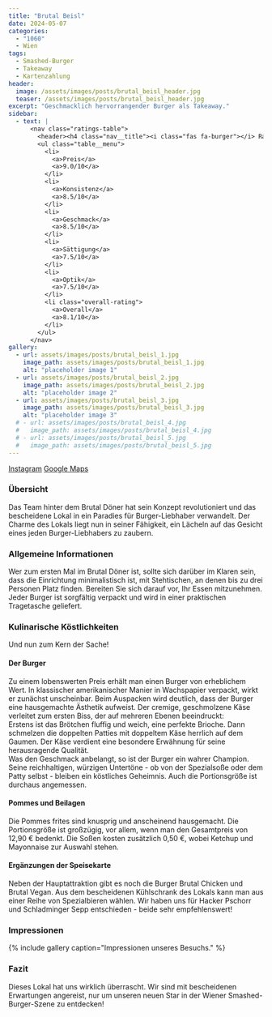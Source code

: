 ```yaml
---
title: "Brutal Beisl"
date: 2024-05-07
categories:
  - "1060"
  - Wien
tags:
  - Smashed-Burger
  - Takeaway
  - Kartenzahlung
header:
  image: /assets/images/posts/brutal_beisl_header.jpg
  teaser: /assets/images/posts/brutal_beisl_header.jpg
excerpt: "Geschmacklich hervorrangender Burger als Takeaway."
sidebar:
  - text: |
      <nav class="ratings-table">
        <header><h4 class="nav__title"><i class="fas fa-burger"></i> Ratings</h4></header>
        <ul class="table__menu">
          <li>
            <a>Preis</a>
            <a>9.0/10</a>
          </li>
          <li>
            <a>Konsistenz</a>
            <a>8.5/10</a>
          </li>
          <li>
            <a>Geschmack</a>
            <a>8.5/10</a>
          </li>
          <li>
            <a>Sättigung</a>
            <a>7.5/10</a>
          </li>
          <li>
            <a>Optik</a>
            <a>7.5/10</a>
          </li>
          <li class="overall-rating">
            <a>Overall</a>
            <a>8.1/10</a>
          </li>
        </ul>
      </nav>
gallery:
  - url: assets/images/posts/brutal_beisl_1.jpg
    image_path: assets/images/posts/brutal_beisl_1.jpg
    alt: "placeholder image 1"
  - url: assets/images/posts/brutal_beisl_2.jpg
    image_path: assets/images/posts/brutal_beisl_2.jpg
    alt: "placeholder image 2"
  - url: assets/images/posts/brutal_beisl_3.jpg
    image_path: assets/images/posts/brutal_beisl_3.jpg
    alt: "placeholder image 3"
  # - url: assets/images/posts/brutal_beisl_4.jpg
  #   image_path: assets/images/posts/brutal_beisl_4.jpg
  # - url: assets/images/posts/brutal_beisl_5.jpg
  #   image_path: assets/images/posts/brutal_beisl_5.jpg
---
```

<a href='https://www.instagram.com/burgerbeislbrutal/'><i class='fab fa-instagram'></i> Instagram</a> <a href='https://www.google.com/maps?q=1060+Wien,+Gumpendorferstraße+33'><i class='fas fa-map-marker-alt'></i> Google Maps</a>

### Übersicht 
Das Team hinter dem Brutal Döner hat sein Konzept revolutioniert und das bescheidene Lokal in ein Paradies für Burger-Liebhaber verwandelt. Der Charme des Lokals liegt nun in seiner Fähigkeit, ein Lächeln auf das Gesicht eines jeden Burger-Liebhabers zu zaubern.

### Allgemeine Informationen
Wer zum ersten Mal im Brutal Döner ist, sollte sich darüber im Klaren sein, dass die Einrichtung minimalistisch ist, mit Stehtischen, an denen bis zu drei Personen Platz finden. Bereiten Sie sich darauf vor, Ihr Essen mitzunehmen. Jeder Burger ist sorgfältig verpackt und wird in einer praktischen Tragetasche geliefert.

### Kulinarische Köstlichkeiten
Und nun zum Kern der Sache!

#### Der Burger
Zu einem lobenswerten Preis erhält man einen Burger von erheblichem Wert. In klassischer amerikanischer Manier in Wachspapier verpackt, wirkt er zunächst unscheinbar. Beim Auspacken wird deutlich, dass der Burger eine hausgemachte Ästhetik aufweist. Der cremige, geschmolzene Käse verleitet zum ersten Biss, der auf mehreren Ebenen beeindruckt:  
Erstens ist das Brötchen fluffig und weich, eine perfekte Brioche. Dann schmelzen die doppelten Patties mit doppeltem Käse herrlich auf dem Gaumen. Der Käse verdient eine besondere Erwähnung für seine herausragende Qualität.  
Was den Geschmack anbelangt, so ist der Burger ein wahrer Champion. Seine reichhaltigen, würzigen Untertöne - ob von der Spezialsoße oder dem Patty selbst - bleiben ein köstliches Geheimnis. Auch die Portionsgröße ist durchaus angemessen.

#### Pommes und Beilagen
Die Pommes frites sind knusprig und anscheinend hausgemacht. Die Portionsgröße ist großzügig, vor allem, wenn man den Gesamtpreis von 12,90 € bedenkt. Die Soßen kosten zusätzlich 0,50 €, wobei Ketchup und Mayonnaise zur Auswahl stehen.

#### Ergänzungen der Speisekarte 
Neben der Hauptattraktion gibt es noch die Burger Brutal Chicken und Brutal Vegan. Aus dem bescheidenen Kühlschrank des Lokals kann man aus einer Reihe von Spezialbieren wählen. Wir haben uns für Hacker Pschorr und Schladminger Sepp entschieden - beide sehr empfehlenswert!

### Impressionen
{% include gallery caption="Impressionen unseres Besuchs." %}

### Fazit 
Dieses Lokal hat uns wirklich überrascht. Wir sind mit bescheidenen Erwartungen angereist, nur um unseren neuen Star in der Wiener Smashed-Burger-Szene zu entdecken!
